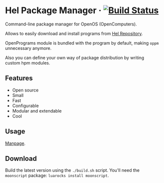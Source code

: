 # Hel Package Manager · [![Build Status](https://travis-ci.org/hel-repo/hpm.svg?branch=moon)](https://travis-ci.org/hel-repo/hpm)

Command-line package manager for OpenOS (OpenComputers).

Allows to easily download and install programs from [Hel Repository](https://github.com/hel-repo/hel).

OpenPrograms module is bundled with the program by default, making `oppm` unnecessary anymore.

Also you can define your own way of package distribution by writing custom hpm modules.

## Features
 * Open source
 * Small
 * Fast
 * Configurable
 * Modular and extendable
 * Cool

## Usage
[Manpage](https://github.com/hel-repo/hpm/blob/master/src/usr/man/hpm).

## Download
Build the latest version using the `./build.sh` script. You'll need the `moonscript` package: `luarocks install moonscript`.
